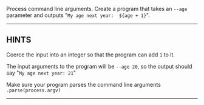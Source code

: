 Process command line arguments.  Create a program that takes an `--age` parameter and outputs "`My age next year:  ${age + 1}`".

----------------------------------------------------------------------
## HINTS

Coerce the input into an integer so that the program can add `1` to it.

The input arguments to the program will be `--age 20`, so the output should say "`My age next year: 21`"

Make sure your program parses the command line arguments `.parse(process.argv)`

----------------------------------------------------------------------

